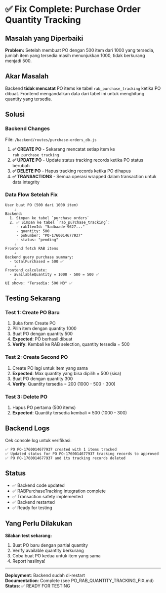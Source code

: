 # ✅ Fix Complete: Purchase Order Quantity Tracking

## Masalah yang Diperbaiki

**Problem:** Setelah membuat PO dengan 500 item dari 1000 yang tersedia, jumlah item yang tersedia masih menunjukkan 1000, tidak berkurang menjadi 500.

## Akar Masalah

Backend **tidak mencatat** PO items ke tabel `rab_purchase_tracking` ketika PO dibuat. Frontend mengandalkan data dari tabel ini untuk menghitung quantity yang tersedia.

## Solusi

### Backend Changes
File: `/backend/routes/purchase-orders_db.js`

1. **✅ CREATE PO** - Sekarang mencatat setiap item ke `rab_purchase_tracking`
2. **✅ UPDATE PO** - Update status tracking records ketika PO status berubah  
3. **✅ DELETE PO** - Hapus tracking records ketika PO dihapus
4. **✅ TRANSACTIONS** - Semua operasi wrapped dalam transaction untuk data integrity

### Data Flow Setelah Fix

```
User buat PO (500 dari 1000 item)
    ↓
Backend:
  1. Simpan ke tabel `purchase_orders`
  2. ✅ Simpan ke tabel `rab_purchase_tracking`:
     - rabItemId: "5adbaade-9627..."
     - quantity: 500
     - poNumber: "PO-1760014677937"
     - status: "pending"
    ↓
Frontend fetch RAB items
    ↓
Backend query purchase summary:
  - totalPurchased = 500 ✅
    ↓
Frontend calculate:
  - availableQuantity = 1000 - 500 = 500 ✅
    ↓
UI shows: "Tersedia: 500 M3" ✅
```

## Testing Sekarang

### Test 1: Create PO Baru
1. Buka form Create PO
2. Pilih item dengan quantity 1000
3. Buat PO dengan quantity 500
4. **Expected**: PO berhasil dibuat
5. **Verify**: Kembali ke RAB selection, quantity tersedia = 500

### Test 2: Create Second PO
1. Create PO lagi untuk item yang sama
2. **Expected**: Max quantity yang bisa dipilih = 500 (sisa)
3. Buat PO dengan quantity 300
4. **Verify**: Quantity tersedia = 200 (1000 - 500 - 300)

### Test 3: Delete PO
1. Hapus PO pertama (500 items)
2. **Expected**: Quantity tersedia kembali = 500 (1000 - 300)

## Backend Logs

Cek console log untuk verifikasi:
```
✅ PO PO-1760014677937 created with 1 items tracked
✅ Updated status for PO PO-1760014677937 tracking records to approved
✅ PO PO-1760014677937 and its tracking records deleted
```

## Status

- ✅ Backend code updated
- ✅ RABPurchaseTracking integration complete
- ✅ Transaction safety implemented
- ✅ Backend restarted
- ✅ Ready for testing

## Yang Perlu Dilakukan

**Silakan test sekarang:**
1. Buat PO baru dengan partial quantity
2. Verify available quantity berkurang
3. Coba buat PO kedua untuk item yang sama
4. Report hasilnya!

---

**Deployment**: Backend sudah di-restart  
**Documentation**: Complete (see PO_RAB_QUANTITY_TRACKING_FIX.md)  
**Status**: ✅ READY FOR TESTING
